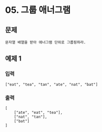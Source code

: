 # 05. 그룹 애너그램
## 문제
```
문자열 배열을 받아 애너그램 단위로 그룹핑하라.
```

## 예제 1
### 입력
```
["eat", "tea", "tan", "ate", "nat", "bat"]
```
### 출력
```
[
    ["ate", "eat", "tea"],
    ["nat", "tan"],
    ["bat"]
]
```
